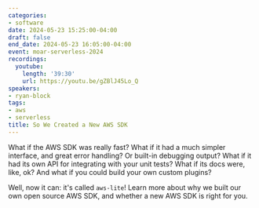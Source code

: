 ```yaml
---
categories:
- software
date: 2024-05-23 15:25:00-04:00
draft: false
end_date: 2024-05-23 16:05:00-04:00
event: moar-serverless-2024
recordings:
  youtube:
    length: '39:30'
    url: https://youtu.be/gZBlJ45Lo_Q
speakers:
- ryan-block
tags:
- aws
- serverless
title: So We Created a New AWS SDK
---
```



What if the AWS SDK was really fast? What if it had a much simpler interface, and great error handling? Or built-in debugging output? What if it had its own API for integrating with your unit tests? What if its docs were, like, ok? And what if you could build your own custom plugins?

Well, now it can: it's called `aws-lite`! Learn more about why we built our own open source AWS SDK, and whether a new AWS SDK is right for you.